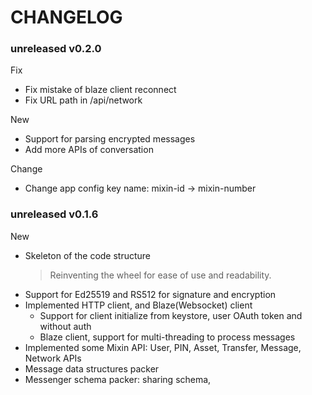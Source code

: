 # CHANGELOG

### unreleased v0.2.0

Fix

- Fix mistake of blaze client reconnect
- Fix URL path in /api/network

New

- Support for parsing encrypted messages
- Add more APIs of conversation

Change

- Change app config key name: mixin-id -> mixin-number

### unreleased v0.1.6

New

- Skeleton of the code structure
  > Reinventing the wheel for ease of use and readability.
- Support for Ed25519 and RS512 for signature and encryption
- Implemented HTTP client, and Blaze(Websocket) client
  - Support for client initialize from keystore, user OAuth token and without auth
  - Blaze client, support for multi-threading to process messages
- Implemented some Mixin API: User, PIN, Asset, Transfer, Message, Network APIs
- Message data structures packer
- Messenger schema packer: sharing schema,
